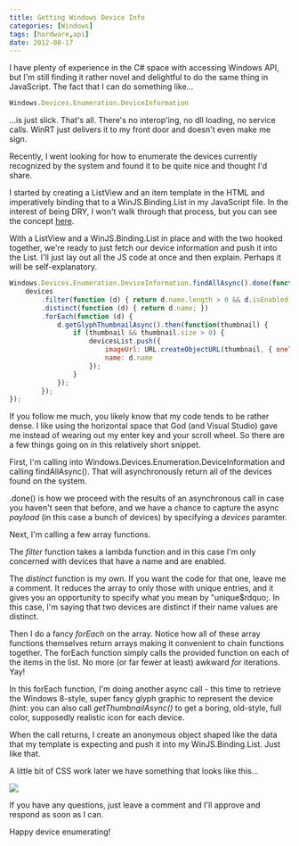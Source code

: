 ```yaml
---
title: Getting Windows Device Info
categories: [Windows]
tags: [hardware,api]
date: 2012-08-17
---
```


I have plenty of experience in the C# space with accessing Windows API, but I&#39;m still finding it rather novel and delightful to do the same thing in JavaScript. The fact that I can do something like...

``` js
Windows.Devices.Enumeration.DeviceInformation
```

...is just slick. That&#39;s all. There&#39;s no interop&#39;ing, no dll loading, no service calls. WinRT just delivers it to my front door and doesn&#39;t even make me sign.

Recently, I went looking for how to enumerate the devices currently recognized by the system and found it to be quite nice and thought I&#39;d share.

I started by creating a ListView and an item template in the HTML and imperatively binding that to a WinJS.Binding.List in my JavaScript file. In the interest of being DRY, I won&#39;t walk through that process, but you can see the concept [here](netflixstage1).

With a ListView and a WinJS.Binding.List in place and with the two hooked together, we&#39;re ready to just fetch our device information and push it into the List. I&#39;ll just lay out all the JS code at once and then explain. Perhaps it will be self-explanatory.

``` js
Windows.Devices.Enumeration.DeviceInformation.findAllAsync().done(function (devices) {
    devices
        .filter(function (d) { return d.name.length > 0 && d.isEnabled; })
        .distinct(function (d) { return d.name; })
        .forEach(function (d) {
            d.getGlyphThumbnailAsync().then(function(thumbnail) {
                if (thumbnail && thumbnail.size > 0) {
                    devicesList.push({
                        imageUrl: URL.createObjectURL(thumbnail, { oneTimeOnly: false }),
                        name: d.name
                    });
                }
            });
        });
});
```

If you follow me much, you likely know that my code tends to be rather dense. I like using the horizontal space that God (and Visual Studio) gave me instead of wearing out my enter key and your scroll wheel. So there are a few things going on in this relatively short snippet.

First, I&#39;m calling into Windows.Devices.Enumeration.DeviceInformation and calling findAllAsync(). That will asynchronously return all of the devices found on the system.

.done() is how we proceed with the results of an asynchronous call in case you haven&#39;t seen that before, and we have a chance to capture the async _payload_ (in this case a bunch of devices) by specifying a _devices_ paramter.

Next, I&#39;m calling a few array functions.

The _filter_ function takes a lambda function and in this case I&#39;m only concerned with devices that have a name and are enabled.

The _distinct_ function is my own. If you want the code for that one, leave me a comment. It reduces the array to only those with unique entries, and it gives you an opportunity to specify what you mean by "unique$rdquo;. In this case, I&#39;m saying that two devices are distinct if their name values are distinct.

Then I do a fancy _forEach_ on the array. Notice how all of these array functions themselves return arrays making it convenient to chain functions together. The forEach function simply calls the provided function on each of the items in the list. No more (or far fewer at least) awkward _for_ iterations. Yay!

In this forEach function, I&#39;m doing another async call - this time to retrieve the Windows 8-style, super fancy glyph graphic to represent the device (hint: you can also call _getThumbnailAsync()_ to get a boring, old-style, full color, supposedly realistic icon for each device.

When the call returns, I create an anonymous object shaped like the data that my template is expecting and push it into my WinJS.Binding.List. Just like that.

A little bit of CSS work later we have something that looks like this...

![](/files/deviceinfo_01.png)

If you have any questions, just leave a comment and I&#39;ll approve and respond as soon as I can.

Happy device enumerating!